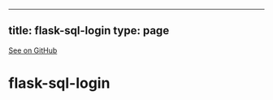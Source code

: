 
---
title: flask-sql-login
type: page
---

[See on GitHub](https://github.com/jakeroggenbuck/flask-sql-login/)

# flask-sql-login
